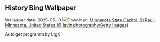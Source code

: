 ## History Bing Wallpaper
Wallpaper date: 2025-05-10
![](https://www.bing.com/th?id=OHR.MinnesotaRotunda_EN-GB8105337991_UHD.jpg&w=1000)Download: [Minnesota State Capitol, St Paul, Minnesota, United States (© lavin photography/Getty Images)](https://www.bing.com/th?id=OHR.MinnesotaRotunda_EN-GB8105337991_UHD.jpg)

Auto get programm by LtgX
